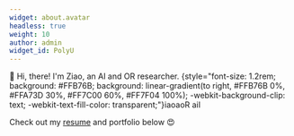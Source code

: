 ```yaml
---
widget: about.avatar
headless: true
weight: 10
author: admin
widget_id: PolyU
---
```

👋 Hi, there! I'm Ziao, an AI and OR researcher.
{style="font-size: 1.2rem; background: #FFB76B; background: linear-gradient(to right, #FFB76B 0%, #FFA73D 30%, #FF7C00 60%, #FF7F04 100%); -webkit-background-clip: text; -webkit-text-fill-color: transparent;"}iaoaoR aiI  

Check out my [resume](/about/) and portfolio below 😍
